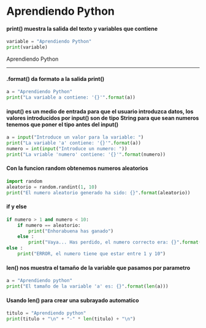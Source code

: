 # Aprendiendo Python

#### print() muestra la salida del texto y variables que contiene
```python
variable = "Aprendiendo Python"
print(variable)
```
Aprendiendo Python

------

#### .format() da formato a la salida print()
```python
a = "Aprendiendo Python"
print("La variable a contiene: '{}'".format(a))
```

#### input() es un medio de entrada para que el usuario introduzca datos, los valores introducidos por input() son de tipo String para que sean numeros tenemos que poner el tipo antes del input()
```python
a = input("Introduce un valor para la variable: ")
print("La variable 'a' contiene: '{}'".format(a))
numero = int(input("Introduce un numero: "))
print("La vriable 'numero' contiene: '{}'".format(numero))
```

#### Con la funcion random obtenemos numeros aleatorios 
```python
import random 
aleatorio = random.randint(1, 10)
print("El numero aleatorio generado ha sido: {}".format(aleatorio))
```

#### if y else 
```python
if numero > 1 and numero < 10:
    if numero == aleatorio:
        print("Enhorabuena has ganado")
    else :
        print("Vaya... Has perdido, el numero correcto era: {}".format(aleatorio))
else :
    print("ERROR, el numero tiene que estar entre 1 y 10")
```

#### len() nos muestra el tamaño de la variable que pasamos por parametro
```python
a = "Aprendiendo python"
print("El tamaño de la variable 'a' es: {}".format(len(a)))
```

#### Usando len() para crear una subrayado automatico
```python
titulo = "Aprendiendo python"
print(titulo + "\n" + "-" * len(titulo) + "\n")
```